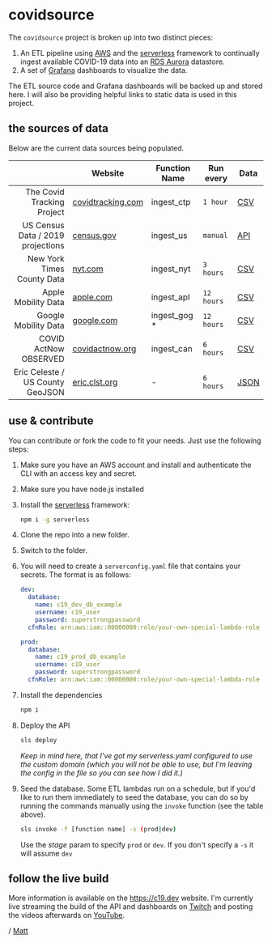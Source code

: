 # covidsource

The `covidsource` project is broken up into two distinct pieces:

1. An ETL pipeline using [AWS](https://aws.amazon.com/) and the [serverless](https://serverless.com/) framework to continually ingest available COVID-19 data into an [RDS Aurora](https://aws.amazon.com/rds/aurora/) datastore.
2. A set of [Grafana](https://grafana.com/) dashboards to visualize the data.

The ETL source code and Grafana dashboards will be backed up and stored here. I will also be providing helpful links to static data is used in this project.

## the sources of data

Below are the current data sources being populated.

|                    | Website          | Function Name | Run every | Data         |
| -----------------: | --------------------- | ------------------------- | ------------------ | ------------------ |
|        The Covid Tracking Project | [covidtracking.com](https://covidtracking.com/) | ingest_ctp | `1 hour` | [CSV](https://covidtracking.com/api/v1/states/daily.csv) |
| US Census Data / 2019 projections | [census.gov](https://www.census.gov/) | ingest_us | `manual` | [API](https://api.census.gov/data/2019/pep/population?get=NAME,COUNTY,STATE,DENSITY,POP&for=county:*) |
|        New York Times County Data | [nyt.com](https://www.nytimes.com/article/coronavirus-county-data-us.html) | ingest_nyt    | `3 hours` | [CSV](https://raw.githubusercontent.com/nytimes/covid-19-data/master/us-counties.csv) |
|               Apple Mobility Data | [apple.com](https://www.apple.com/covid19/mobility)          | ingest_apl    | `12 hours` | [CSV](https://www.apple.com/covid19/mobility)                |
|              Google Mobility Data | [google.com](https://www.google.com/covid19/mobility)        | ingest_gog *  | `12 hours` | [CSV](https://www.gstatic.com/covid19/mobility/Global_Mobility_Report.csv) |
| COVID ActNow OBSERVED | [covidactnow.org](https://covidactnow.org) | ingest_can | `6 hours` | [CSV](https://data.covidactnow.org/latest/us/states.OBSERVED_INTERVENTION.timeseries.csv) |
|  Eric Celeste / US County GeoJSON | [eric.clst.org](https://eric.clst.org/tech/usgeojson/)       | -             | `6 hours`    | [JSON](https://eric.clst.org/assets/wiki/uploads/Stuff/gz_2010_us_050_00_20m.json) |


## use & contribute

You can contribute or fork the code to fit your needs. Just use the following steps:

1. Make sure you have an AWS account and install and authenticate the CLI with an access key and secret.

2. Make sure you have node.js installed

3. Install the [serverless](https://serverless.com/) framework:

   ```bash
   npm i -g serverless
   ```

4. Clone the repo into a new folder.

5. Switch to the folder.

6. You will need to create a `serverconfig.yaml` file that contains your secrets. The format is as follows:

   ```yaml
   dev:
     database:
       name: c19_dev_db_example
       username: c19_user
       password: superstrongpassword
     cfnRole: arn:aws:iam::00000000:role/your-own-special-lambda-role
   
   prod:
     database:
       name: c19_prod_db_example
       username: c19_user
       password: superstrongpassword
     cfnRole: arn:aws:iam::00000000:role/your-own-special-lambda-role
   ```

   

7. Install the dependencies

   ```bash
   npm i
   ```

8. Deploy the API

   ```bash
   sls deploy
   ```

   *Keep in mind here, that I've got my serverless.yaml configured to use the custom domain (which you will not be able to use, but I'm leaving the config in the file so you can see how I did it.)*

9. Seed the database. Some ETL lambdas run on a schedule, but if you'd like to run them immediately to seed the database, you can do so by running the commands manually using the `invoke` function (see the table above).

   ```bash
   sls invoke -f [function name] -s (prod|dev)
   ```

   Use the *stage* param to specify `prod` or `dev`. If you don't specify a `-s` it will assume `dev`

## follow the live build

More information is available on the https://c19.dev website. I'm currently live streaming the build of the API and dashboards on [Twitch](https://www.twitch.tv/hrudotsh) and posting the videos afterwards on [YouTube](https://www.youtube.com/channel/UC_D6qpdhkoJJZE_CGFyVhog).

/ [Matt](https://www.linkedin.com/in/hrushka/)

